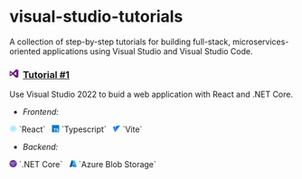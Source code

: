 # visual-studio-tutorials
A collection of step-by-step tutorials for building full-stack, microservices-oriented applications using Visual Studio and Visual Studio Code. 

### <img width="16" src="https://raw.githubusercontent.com/Aoa77/visual-studio-tutorials/main/devicon/png-512/Visual-Studio.png" />&nbsp;&nbsp;<a href="/">Tutorial #1</a>
Use Visual Studio 2022 to buid a web application with React and .NET Core.

- <i>Frontend:</i>
&nbsp;
<img width="13" src="https://raw.githubusercontent.com/Aoa77/visual-studio-tutorials/main/devicon/png-512/React.png" />
`React`
&nbsp;
<img width="13" src="https://raw.githubusercontent.com/Aoa77/visual-studio-tutorials/main/devicon/png-512/TypeScript.png" />
`Typescript`
&nbsp;
<img width="13" src="https://raw.githubusercontent.com/Aoa77/visual-studio-tutorials/main/devicon/png-512/Vite.png" />
`Vite`

- <i>Backend:</i>
&nbsp;
<img width="13" src="https://raw.githubusercontent.com/Aoa77/visual-studio-tutorials/main/devicon/png-512/.NET-core.png" />
`.NET Core`
&nbsp;
<img width="13" src="https://raw.githubusercontent.com/Aoa77/visual-studio-tutorials/main/devicon/png-512/Azure.png" />
`Azure Blob Storage`


